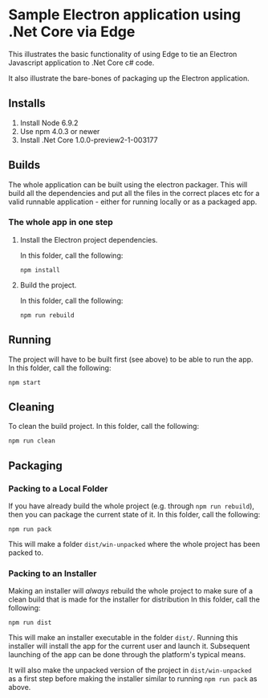 # Sample Electron application using .Net Core via Edge

This illustrates the basic functionality of using Edge to tie an Electron Javascript application to .Net Core c# code.

It also illustrate the bare-bones of packaging up the Electron application.


## Installs
 1. Install Node 6.9.2
 2. Use npm 4.0.3 or newer
 3. Install .Net Core 1.0.0-preview2-1-003177

## Builds

The whole application can be built using the electron packager. This will build all the dependencies and put all the files in the correct places etc for a valid runnable application - either for running locally or as a packaged app.

### The whole app in one step

 1. Install the Electron project dependencies.
 
  	 In this folder, call the following:
    
  	 `npm install`

 2. Build the project.
 
	In this folder, call the following:
 
	`npm run rebuild`

## Running

The project will have to be built first (see above) to be able to run the app.
In this folder, call the following:

`npm start`

## Cleaning

To clean the build project.
In this folder, call the following:

`npm run clean`

## Packaging

### Packing to a Local Folder
If you have already build the whole project (e.g. through `npm run rebuild`), then you can package the current state of it.
In this folder, call the following:

`npm run pack`

This will make a folder `dist/win-unpacked` where the whole project has been packed to.

### Packing to an Installer
Making an installer will *always* rebuild the whole project to make sure of a clean build that is made for the installer for distribution
In this folder, call the following:

`npm run dist`

This will make an installer executable in the folder `dist/`.
Running this installer will install the app for the current user and launch it. Subsequent launching of the app can be done through the platform's typical means.

It will also make the unpacked version of the project in `dist/win-unpacked` as a first step before making the installer similar to running `npm run pack` as above.

